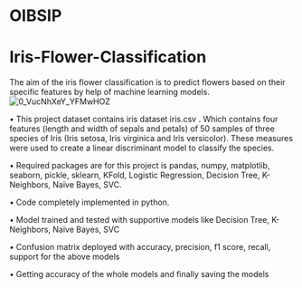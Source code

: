 # OIBSIP
# Iris-Flower-Classification
The aim of the iris flower classification is to predict flowers based on their specific features by help of machine learning models.
![0_VucNhXeY_YFMwHOZ](https://www.google.com/url?sa=i&url=https%3A%2F%2Fpeaceadegbite1.medium.com%2Firis-flower-classification-60790e9718a1&psig=AOvVaw3eZVFcHpf8DquXuTWNTAkk&ust=1686169180679000&source=images&cd=vfe&ved=0CBEQjRxqFwoTCNCd2JCUsf8CFQAAAAAdAAAAABAE)

•	This project dataset contains iris dataset iris.csv . Which contains four features (length and width of sepals and petals) of 50 samples of three species of Iris (Iris setosa, Iris virginica and Iris versicolor). These measures were used to create a linear discriminant model to classify the species.

•	Required packages are for this project is pandas, numpy, matplotlib, seaborn, pickle, sklearn, KFold, Logistic Regression, Decision Tree, K-Neighbors, Naïve Bayes, SVC.

•	Code completely implemented in python.

•	Model trained and tested with supportive models like Decision Tree, K-Neighbors, Naïve Bayes, SVC

•	Confusion matrix deployed with accuracy, precision, f1 score, recall, support for the above models

•	Getting accuracy of the whole models and finally saving the models

